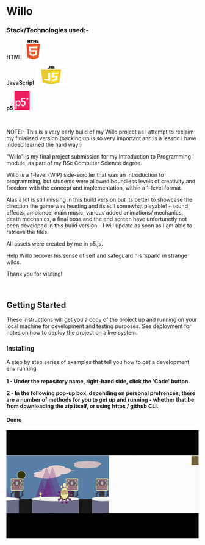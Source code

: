 # Willo


### Stack/Technologies used:-

**HTML**
<img src="html.png" alt="TUT!" width="50px" height="50px">

**JavaScript**
<img src="js.png" alt="TUT!" width="80px" height="50px">

**p5**
<img src="p5.png" alt="TUT!" width="40px" height="50px">



 <br>

NOTE:- This is a very early build of my Willo project as I attempt to reclaim my finialised version (backing up is so very important and is a lesson I have indeed learned the hard way!)

"Willo" is my final project submission for my Introduction to Programming I module, as part of my BSc Computer Science degree.

Willo is a 1-level (WIP) side-scroller that was an introduction to programming, but students were allowed boundless levels of creativity and freedom with the concept and implementation, within a 1-level format.

Alas a lot is still missing in this build version but its better to showcase the direction the game was heading and its still somewhat playable! - sound effects, ambiance, main music, various added animations/ mechanics, death mechanics, a final boss and the end screen have unfortunetly not been developed in this build version - I will update as soon as I am able to retrieve the files.

All assets were created by me in p5.js.

Help Willo recover his sense of self and safeguard his 'spark' in strange wilds.

Thank you for visiting!

<br>


## Getting Started

These instructions will get you a copy of the project up and running on your local machine for development and testing purposes. See deployment for notes on how to deploy the project on a live system.

### Installing

A step by step series of examples that tell you how to get a development env running
<br>
<br>
**1 - Under the repository name, right-hand side, click the 'Code' button.**
<br>

**2 - In the following pop-up box, depending on personal prefrences, there are a number of methods for you to get up and running - whether that be from downloading the zip itself, or using https / github CLI.**
<br>

#### Demo
![](Willo.gif)




